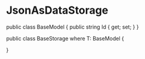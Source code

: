 # JsonAsDataStorage

public class BaseModel 
{
  public string Id { get; set; }
}

public class BaseStorage<T> where T: BaseModel 
{

}

